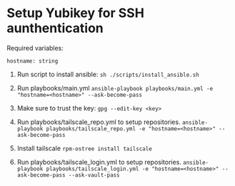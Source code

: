# Setup Yubikey for SSH aunthentication

Required variables:

    hostname: string

1. Run script to install ansible:
    `sh ./scripts/install_ansible.sh`

2. Run playbooks/main.yml
    `ansible-playbook playbooks/main.yml -e "hostname=<hostname>" --ask-become-pass`

3. Make sure to trust the key:
    `gpg --edit-key <key>`

4. Run playbooks/tailscale_repo.yml to setup repositories.
    `ansible-playbook playbooks/tailscale_repo.yml -e "hostname=<hostname>" --ask-become-pass`

5. Install tailscale
    `rpm-ostree install tailscale`

4. Run playbooks/tailscale_login.yml to setup repositories.
    `ansible-playbook playbooks/tailscale_login.yml -e "hostname=<hostname>" --ask-become-pass --ask-vault-pass`
